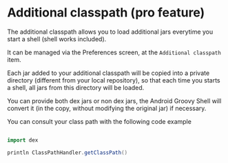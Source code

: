 # Additional classpath (pro feature)
The additional classpath allows you to load additional jars everytime you
start a shell (shell works included).

It can be managed via the Preferences screen, at the `Additional classpath` item.

Each jar added to your additional classpath will be copied into a private directory (different from your
local repository), so that each time you starts a shell, all jars from this directory will be loaded.

You can provide both dex jars or non dex jars, the Android Groovy Shell will convert it 
(in the copy, without modifying the original jar) if necessary.


You can consult your class path with the following code example

```groovy

import dex

println ClassPathHandler.getClassPath()
```
